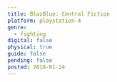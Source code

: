 ```yaml
---
title: BlazBlue: Central Fiction
platform: playstation-4
genre:
  - fighting
digital: false
physical: true
guide: false
pending: false
posted: 2018-01-24
---
```


